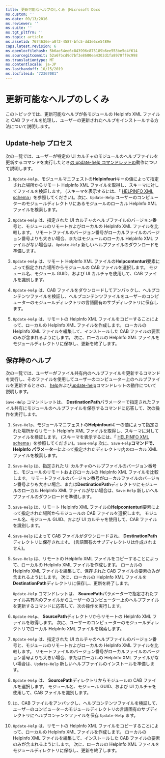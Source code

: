 ```yaml
---
title: 更新可能なヘルプのしくみ |Microsoft Docs
ms.custom: ''
ms.date: 09/13/2016
ms.reviewer: ''
ms.suite: ''
ms.tgt_pltfrm: ''
ms.topic: article
ms.assetid: 7674636e-a0f2-4587-bfc5-dd3e6ce5489e
caps.latest.revision: 6
ms.openlocfilehash: 5b6ae54ee6c843996c875189b6ee553be5e4f614
ms.sourcegitcommit: 52a67bcd9d7bf3e8600ea4302d1fa8970ff9c998
ms.translationtype: MT
ms.contentlocale: ja-JP
ms.lasthandoff: 10/15/2019
ms.locfileid: "72367081"
---
```

# <a name="how-updatable-help-works"></a>更新可能なヘルプのしくみ

このトピックでは、更新可能なヘルプが各モジュールの HelpInfo XML ファイルと CAB ファイルを処理し、ユーザーの更新されたヘルプをインストールする方法について説明します。

## <a name="the-update-help-process"></a>Update-help プロセス

次の一覧では、ユーザーが特定の UI カルチャのモジュールのヘルプファイルを更新するコマンドを実行したとき[の update-help コマンドレットの](/powershell/module/Microsoft.PowerShell.Core/Update-Help)動作について説明します。

1. `Update-Help`、モジュールマニフェストの**Helpinfouri**キーの値によって指定された場所からリモート HelpInfo XML ファイルを取得し、スキーマに対してファイルを検証します。 (スキーマを表示するには、「 [HELPINFO XML schema](./helpinfo-xml-schema.md)」を参照してください)。次に、`Update-Help` ユーザーのコンピューターのモジュールディレクトリにあるモジュールのローカル HelpInfo XML ファイルを検索します。

2. `Update-Help` は、指定された UI カルチャのヘルプファイルのバージョン番号と、モジュールのリモートおよびローカルの HelpInfo XML ファイルを比較します。 リモートファイルのバージョン番号がローカルファイルのバージョン番号よりも大きい場合、またはモジュールのローカル HelpInfo XML ファイルがない場合は、`Update-Help` 新しいヘルプファイルのダウンロードを準備します。

3. `Update-Help` は、リモート HelpInfo XML ファイルの**Helpcontenturi**要素によって指定された場所からモジュールの CAB ファイルを選択します。 モジュール名、モジュール GUID、および UI カルチャを使用して、CAB ファイルを識別します。

4. `Update-Help` は、CAB ファイルをダウンロードしてアンパックし、ヘルプコンテンツファイルを検証し、ヘルプコンテンツファイルをユーザーのコンピューターのモジュールディレクトリの言語固有のサブディレクトリに保存します。

5. `Update-Help` は、リモートの HelpInfo XML ファイルをコピーすることによって、ローカルの HelpInfo XML ファイルを作成します。 ローカルの HelpInfo XML ファイルを編集して、インストールした CAB ファイルの要素のみが含まれるようにします。 次に、ローカルの HelpInfo XML ファイルをモジュールディレクトリに保存し、更新を終了します。

## <a name="the-save-help-process"></a>保存時のヘルプ

次の一覧では、ユーザーがファイル共有内のヘルプファイルを更新するコマンドを実行し、そのファイルを使用してユーザーのコンピューター上のヘルプファイルを更新するときの、 [help](/powershell/module/Microsoft.PowerShell.Core/Save-Help)および[update-help](/powershell/module/Microsoft.PowerShell.Core/Update-Help)コマンドレットの動作について説明します。

`Save-Help` コマンドレットは、 **DestinationPath**パラメーターで指定されたファイル共有にモジュールのヘルプファイルを保存するコマンドに応答して、次の操作を実行します。

1. `Save-Help`、モジュールマニフェストの**Helpinfouri**キーの値によって指定された場所からリモート HelpInfo XML ファイルを取得し、スキーマに対してファイルを検証します。 (スキーマを表示するには、「 [HELPINFO XML schema](./helpinfo-xml-schema.md)」を参照してください)。`Save-Help` 次に、`Save-Help`**コマンドで、HelpInfo パラメーターに**よって指定されたディレクトリ内のローカル XML ファイルを検索します。

2. `Save-Help` は、指定された UI カルチャのヘルプファイルのバージョン番号と、モジュールのリモートおよびローカルの HelpInfo XML ファイルを比較します。 リモートファイルのバージョン番号がローカルファイルのバージョン番号よりも大きい場合、または**DestinationPath**ディレクトリにモジュールのローカル HelpInfo XML ファイルがない場合は、`Save-Help` 新しいヘルプファイルのダウンロードを準備します。

3. `Save-Help` は、リモート HelpInfo XML ファイルの**Helpcontenturi**要素によって指定された場所からモジュールの CAB ファイルを選択します。 モジュール名、モジュール GUID、および UI カルチャを使用して、CAB ファイルを識別します。

4. `Save-Help` によって CAB ファイルがダウンロードされ、 **DestinationPath**ディレクトリに保存されます。 (言語固有のサブディレクトリは作成されません)。

5. `Save-Help` は、リモートの HelpInfo XML ファイルをコピーすることによって、ローカルの HelpInfo XML ファイルを作成します。 ローカルの HelpInfo XML ファイルを編集して、保存された CAB ファイルの要素のみが含まれるようにします。 次に、ローカルの HelpInfo XML ファイルを**DestinationPath**ディレクトリに保存し、更新を終了します。

   `Update-Help` コマンドレットは、 **SourcePath**パラメーターで指定されたファイル共有内のファイルからユーザーのコンピューター上のヘルプファイルを更新するコマンドに応答して、次の操作を実行します。

1. `Update-Help`、 **SourcePath**ディレクトリからリモートの HelpInfo XML ファイルを取得します。 次に、ユーザーのコンピューターのモジュールディレクトリでローカル HelpInfo XML ファイルを検索します。

2. `Update-Help` は、指定された UI カルチャのヘルプファイルのバージョン番号と、モジュールのリモートおよびローカルの HelpInfo XML ファイルを比較します。 リモートファイルのバージョン番号がローカルファイルのバージョン番号よりも大きい場合、またはローカルの HelpInfo XML ファイルがない場合は、`Update-Help` 新しいヘルプファイルのインストールを準備します。

3. `Update-Help` は、 **SourcePath**ディレクトリからモジュールの CAB ファイルを選択します。 モジュール名、モジュール GUID、および UI カルチャを使用して、CAB ファイルを識別します。

4. は、CAB ファイルをアンパックし、ヘルプコンテンツファイルを検証して、ユーザーのコンピューターのモジュールディレクトリの言語固有のサブディレクトリにヘルプコンテンツファイルを保存 `Update-Help` ます。

5. `Update-Help` は、リモートの HelpInfo XML ファイルをコピーすることによって、ローカルの HelpInfo XML ファイルを作成します。 ローカルの HelpInfo XML ファイルを編集して、インストールした CAB ファイルの要素のみが含まれるようにします。 次に、ローカルの HelpInfo XML ファイルをモジュールディレクトリに保存し、更新を終了します。